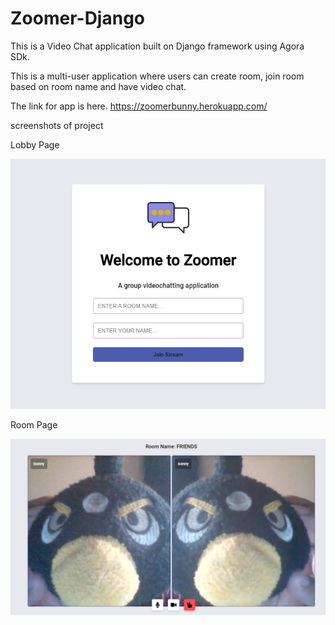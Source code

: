 # Zoomer-Django
This is a Video Chat application built on Django framework using Agora SDk.

This is a multi-user application where users can create room, join room based on room name and have video chat. 


The link for app is here. https://zoomerbunny.herokuapp.com/


screenshots of project

Lobby Page

![](https://github.com/Haashir-Shakeel/Project-Images/blob/main/Zoomer/lobby.JPG)


Room Page 

![](https://github.com/Haashir-Shakeel/Project-Images/blob/main/Zoomer/room.JPG)
